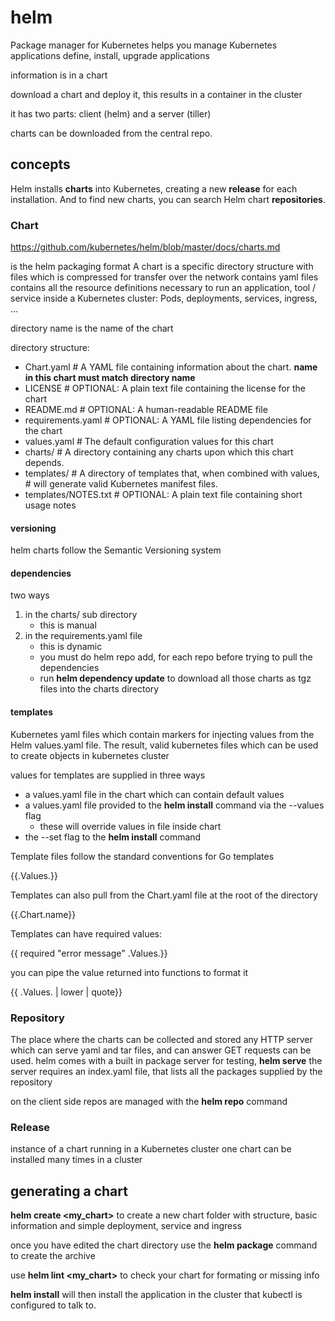 # helm

Package manager for Kubernetes
helps you manage Kubernetes applications
define, install, upgrade applications

information is in a chart

download a chart and deploy it, this results in a container in the cluster

it has two parts: client (helm) and a server (tiller)

charts can be downloaded from the central repo.

## concepts

Helm installs **charts** into Kubernetes, creating a new **release** for each installation. And to find new charts, you can search Helm chart **repositories**.

### Chart

https://github.com/kubernetes/helm/blob/master/docs/charts.md

is the helm packaging format
A chart is a specific directory structure with files which is compressed for transfer over the network
contains yaml files
contains all the resource definitions necessary to run an application, tool / service inside a Kubernetes cluster: Pods, deployments, services, ingress, ...

directory name is the name of the chart

directory structure:

* Chart.yaml          # A YAML file containing information about the chart. **name in this chart must match directory name**
* LICENSE             # OPTIONAL: A plain text file containing the license for the chart
* README.md           # OPTIONAL: A human-readable README file
* requirements.yaml   # OPTIONAL: A YAML file listing dependencies for the chart
* values.yaml         # The default configuration values for this chart
* charts/             # A directory containing any charts upon which this chart depends.
* templates/          # A directory of templates that, when combined with values,
                      # will generate valid Kubernetes manifest files.
* templates/NOTES.txt # OPTIONAL: A plain text file containing short usage notes

#### versioning

helm charts follow the Semantic Versioning system

#### dependencies

two ways

1. in the charts/ sub directory
   * this is manual
2. in the requirements.yaml file
   * this is dynamic
   * you must do helm repo add, for each repo before trying to pull the dependencies
   * run **helm dependency update** to download all those charts as tgz files into the charts directory

#### templates

Kubernetes yaml files which contain markers for injecting values from the Helm values.yaml file.
The result, valid kubernetes files which can be used to create objects in kubernetes cluster

values for templates are supplied in three ways

* a values.yaml file in the chart which can contain default values
* a values.yaml file provided to the **helm install** command via the --values flag
  * these will override values in file inside chart
* the --set flag to the **helm install** command

Template files follow the standard conventions for Go templates

{{.Values.<specific attribute>}}

Templates can also pull from the Chart.yaml file at the root of the directory

{{.Chart.name}}

Templates can have required values:

{{ required "error message" .Values.<blah>}}

you can pipe the value returned into functions to format it

{{ .Values.<mine> | lower | quote}}

### Repository

The place where the charts can be collected and stored
any HTTP server which can serve yaml and tar files, and can answer GET requests can be used.
helm comes with a built in package server for testing, **helm serve**
the server requires an index.yaml file, that lists all the packages supplied by the repository

on the client side repos are managed with the **helm repo** command

### Release

instance of a chart running in a Kubernetes cluster
one chart can be installed many times in a cluster

## generating a chart

**helm create <my_chart>** to create a new chart folder with structure, basic information and simple deployment, service and ingress

once you have edited the chart directory use the **helm package** command to create the archive

use **helm lint <my_chart>** to check your chart for formating or missing info

**helm install** will then install the application in the cluster that kubectl is configured to talk to.